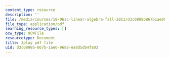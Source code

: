 ```yaml
---
content_type: resource
description: ''
file: /media/courses/18-06sc-linear-algebra-fall-2011/d3c0898b867b1ae09688ea8d5db4fa03_YeyrH-Oc2p4.pdf
file_type: application/pdf
learning_resource_types: []
ocw_type: OCWFile
resourcetype: Document
title: 3play pdf file
uid: d3c0898b-867b-1ae0-9688-ea8d5db4fa03
---
```

